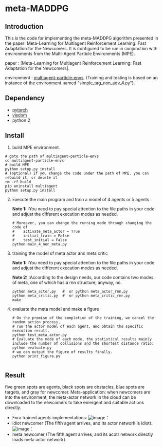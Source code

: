 # meta-MADDPG

## Introduction

This is the code for implementing the meta-MADDPG algorithm presented in the paper: Meta-Learning for Multiagent
Reinforcement Learning: Fast Adaptation for the Newcomers. It is configured to be run in conjunction with environments from
the Multi-Agent Particle Environments (MPE).

paper : [Meta-Learning for Multiagent Reinforcement Learning: Fast Adaptation for the Newcomers].

environment : [multiagent-particle-envs](https://github.com/openai/multiagent-particle-envs). 
(Training and testing is based on an instance of the environment named "simple_tag_non_adv_4.py").


## Dependency

- [pytorch](https://github.com/pytorch/pytorch)
- [visdom](https://github.com/facebookresearch/visdom)
- python 2

## Install

1. build MPE environment.
  ```Shell
  # goto the path of multiagent-particle-envs
  cd multiagent-particle-envs
  # build MPE
  python setup.py install
  # (optional) if you change the code under the path of MPE, you can rebuild it, or delete it
  rm -rf build
  pip uninstall multiagent
  python setup.py install
  ```

2. Execute the main program and train a model of 4 agents or 5 agents

   **Note 1:** :You need to pay special attention to the file paths in your code and adjust the different execution modes as needed.

    ```Shell
    # Moreover, you can change the running mode through changing the code of
    #    activate_meta_actor = True
    #    initial_train = False
    #    test_initial = False
    python main_4_non_meta.py
    ```

3. training the model of meta actor and meta critic

    **Note 1:** :You need to pay special attention to the file paths in your code and adjust the different execution modes as needed.

    **Note 2:** :According to the design needs, our code contains two modes of meta, one of which has a rnn structure, anyway, no.
    ```Shell
    python meta_actor.py   #  or python meta_actor_rnn.py
    python meta_critic.py  #  or python meta_critic_rnn.py
    make
    ```

4. evaluate the meta model and make a figure
    ```Shell
    # On the premise of the completion of the training, we cancel the random action process,
    # run the actor model of each agent, and obtain the specific execution result.
    python test_meta_actor.py
    # Evaluate the mode of each mode, the statistical results mainly include the number of collisions and the shortest distance ratio:
    python evaluate.py
    # we can output the figure of results finally.
    python print_figure.py


## Result

five green spots are agents, black spots are obstacles, blue spots are targets, and gray for newcomer.
Meta-application: when newcomers are into the environment, the meta-actor network in the cloud can be downloaded to the newcomers to take
emergent and suitable actions directly.
- Four trained agents implementations:
![image](https://github.com/zwfightzw/meta-MADDPG/blob/master/meta_figure/gif/test_only_agent.gif)：
- idiot newcomer (The fifth agent arrives, and its actor network is idiot):
![image](https://github.com/zwfightzw/meta-MADDPG/blob/master/meta_figure/gif/idiot_agent_5.gif)：
- meta newcomer (The fifth agent arrives, and its acotr network directly loads meta actor network)






